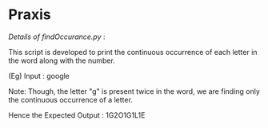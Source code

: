 # Praxis
*Details of findOccurance.py* :

This script is developed to print the continuous occurrence of each letter in the word along with the number.

(Eg) Input : google

Note: Though, the letter "g" is present twice in the word, we are finding only the continuous occurrence of a letter.

Hence the Expected Output : 1G2O1G1L1E
 
